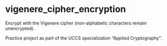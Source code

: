 # vigenere_cipher_encryption
Encrypt with the Vigenere cipher (non-alphabetic characters remain unencrypted).

Practice project as part of the UCCS specialization “Applied Cryptography”.
